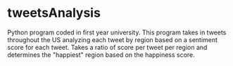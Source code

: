 # tweetsAnalysis
Python program coded in first year university. This program takes in tweets throughout the US analyzing each tweet by region based on a sentiment score for each tweet. Takes a ratio of score per tweet per region and determines the "happiest" region based on the happiness score.
